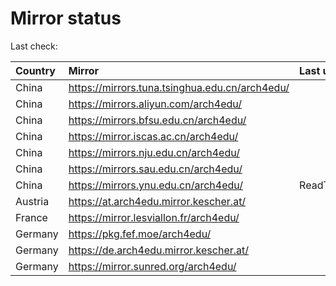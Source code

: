 <script src="./time.js"></script>
# Mirror status
Last check: <script type="text/javascript">localize(1692342896.1537397);</script>

|Country|Mirror|Last update|
|:------|:-----|:----------|
|China|https://mirrors.tuna.tsinghua.edu.cn/arch4edu/|<script type="text/javascript">localize(1692296975);</script>|
|China|https://mirrors.aliyun.com/arch4edu/|<script type="text/javascript">localize(1692253745);</script>|
|China|https://mirrors.bfsu.edu.cn/arch4edu/|<script type="text/javascript">localize(1692296975);</script>|
|China|https://mirror.iscas.ac.cn/arch4edu/|<script type="text/javascript">localize(1692296975);</script>|
|China|https://mirrors.nju.edu.cn/arch4edu/|<script type="text/javascript">localize(1692296975);</script>|
|China|https://mirrors.sau.edu.cn/arch4edu/|<script type="text/javascript">localize(1692296975);</script>|
|China|https://mirrors.ynu.edu.cn/arch4edu/|ReadTimeout|
|Austria|https://at.arch4edu.mirror.kescher.at/|<script type="text/javascript">localize(1692296975);</script>|
|France|https://mirror.lesviallon.fr/arch4edu/|<script type="text/javascript">localize(1692296975);</script>|
|Germany|https://pkg.fef.moe/arch4edu/|<script type="text/javascript">localize(1692296975);</script>|
|Germany|https://de.arch4edu.mirror.kescher.at/|<script type="text/javascript">localize(1692296975);</script>|
|Germany|https://mirror.sunred.org/arch4edu/|<script type="text/javascript">localize(1692296975);</script>|

<script src="./tablefilter/tablefilter.js"></script>
<script src="./table.js"></script>